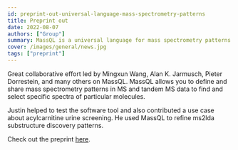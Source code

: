 ```yaml
---
id: preprint-out-universal-language-mass-spectrometry-patterns
title: Preprint out
date: 2022-08-07
authors: ["Group"]
summary: MassQL is a universal language for mass spectrometry patterns.
cover: /images/general/news.jpg
tags: ["preprint"]
---
```


Great collaborative effort led by Mingxun Wang, Alan K. Jarmusch, Pieter Dorrestein, and many others on MassQL. MassQL allows you to define and share mass spectrometry patterns in MS and tandem MS data to find and select specific spectra of particular molecules.

Justin helped to test the software tool and also contributed a use case about acylcarnitine urine screening. He used MassQL to refine ms2lda substructure discovery patterns.

Check out the preprint [here](https://www.biorxiv.org/content/10.1101/2022.08.06.503000v1).